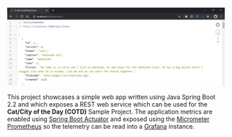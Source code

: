 ![Intro](./docs/items-rest.png)

This project showcases a simple web app written using Java Spring Boot 2.2 and which exposes a REST web service which can be used for the **Cat/City of the Day (COTD)** Sample Project. The application metrics are enabled using [Spring Boot Actuator](https://docs.spring.io/spring-boot/docs/current/reference/html/production-ready-features.html) and exposed using the [Micrometer Prometheus](https://micrometer.io/docs/registry/prometheus) so the telemetry can be read into a [Grafana](https://prometheus.io/docs/visualization/grafana) instance.